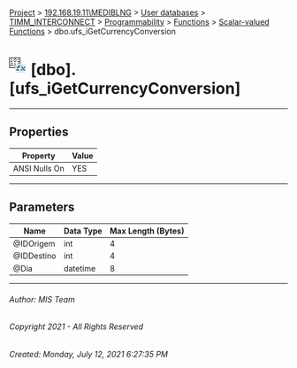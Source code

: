 #### 

[Project](../../../../../../index.md) > [192.168.19.11\\MEDIBLNG](../../../../../index.md) > [User databases](../../../../index.md) > [TIMM_INTERCONNECT](../../../index.md) > [Programmability](../../index.md) > [Functions](../index.md) > [Scalar-valued Functions](Scalar-valued_Functions.md) > dbo.ufs_iGetCurrencyConversion

# ![Scalar-valued Functions](../../../../../../Images/Function_Scalar32.png) [dbo].[ufs_iGetCurrencyConversion]

---

## <a name="#properties"></a>Properties

| Property | Value |
|---|---|
| ANSI Nulls On | YES |


---

## <a name="#parameters"></a>Parameters

| Name | Data Type | Max Length (Bytes) |
|---|---|---|
| @IDOrigem | int | 4 |
| @IDDestino | int | 4 |
| @Dia | datetime | 8 |


---

###### Author:  MIS Team

###### Copyright 2021 - All Rights Reserved

###### Created: Monday, July 12, 2021 6:27:35 PM

